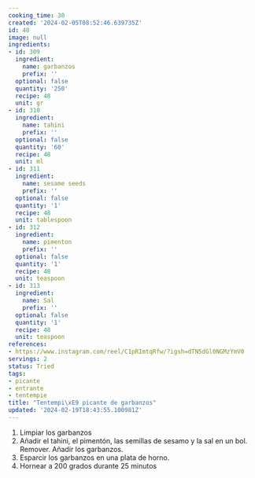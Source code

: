 ```yaml
---
cooking_time: 30
created: '2024-02-05T08:52:46.639735Z'
id: 48
image: null
ingredients:
- id: 309
  ingredient:
    name: garbanzos
    prefix: ''
  optional: false
  quantity: '250'
  recipe: 48
  unit: gr
- id: 310
  ingredient:
    name: tahini
    prefix: ''
  optional: false
  quantity: '60'
  recipe: 48
  unit: ml
- id: 311
  ingredient:
    name: sesame seeds
    prefix: ''
  optional: false
  quantity: '1'
  recipe: 48
  unit: tablespoon
- id: 312
  ingredient:
    name: pimenton
    prefix: ''
  optional: false
  quantity: '1'
  recipe: 48
  unit: teaspoon
- id: 313
  ingredient:
    name: Sal
    prefix: ''
  optional: false
  quantity: '1'
  recipe: 48
  unit: teaspoon
references:
- https://www.instagram.com/reel/C1pRImtqRfw/?igsh=dTN5dGl0NGMzYmV0
servings: 2
status: Tried
tags:
- picante
- entrante
- tentempie
title: "Tentempi\xE9 picante de garbanzos"
updated: '2024-02-19T18:43:55.100981Z'
---
```

1. Limpiar los garbanzos
2. Añadir el tahini, el pimentón, las semillas de sesamo y la sal en un bol. Remover. Añadir los garbanzos.
3. Esparcir los garbanzos en una plata de horno. 
4. Hornear a 200 grados durante 25 minutos

